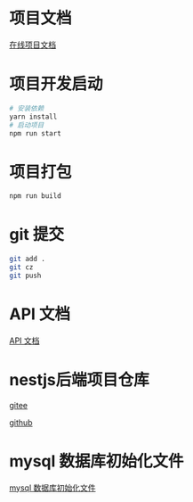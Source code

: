 # 项目文档

[在线项目文档](https://www.yuque.com/maofu-rzqcp/snisqw/yvmsync4o742gg4g/edit?toc_node_uuid=tRJD9s2o5mddGej9)


# 项目开发启动

```bash
# 安装依赖
yarn install
# 启动项目
npm run start
```

# 项目打包

```bash
npm run build
```

# git 提交

```bash
git add .
git cz
git push
```

# API 文档

[API 文档](https://apifox.com/apidoc/shared-9d9c1036-1a01-4fb7-98e2-997067e2a0cf/252247373e0)


# nestjs后端项目仓库

[gitee](https://gitee.com/tmaofu/rbac-nestjs)

[github](https://github.com/Tmaof/rbac-nestjs)

# mysql 数据库初始化文件

[mysql 数据库初始化文件](https://www.yuque.com/maofu-rzqcp/snisqw/unysilrmq43ycwkc)

